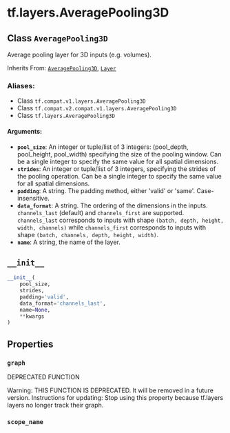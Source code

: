 <div itemscope itemtype="http://developers.google.com/ReferenceObject">
<meta itemprop="name" content="tf.layers.AveragePooling3D" />
<meta itemprop="path" content="Stable" />
<meta itemprop="property" content="graph"/>
<meta itemprop="property" content="scope_name"/>
<meta itemprop="property" content="__init__"/>
</div>

# tf.layers.AveragePooling3D

## Class `AveragePooling3D`

Average pooling layer for 3D inputs (e.g. volumes).

Inherits From: [`AveragePooling3D`](../../tf/keras/layers/AveragePooling3D.md), [`Layer`](../../tf/layers/Layer.md)

### Aliases:

* Class `tf.compat.v1.layers.AveragePooling3D`
* Class `tf.compat.v2.compat.v1.layers.AveragePooling3D`
* Class `tf.layers.AveragePooling3D`

<!-- Placeholder for "Used in" -->


#### Arguments:


* <b>`pool_size`</b>: An integer or tuple/list of 3 integers:
  (pool_depth, pool_height, pool_width)
  specifying the size of the pooling window.
  Can be a single integer to specify the same value for
  all spatial dimensions.
* <b>`strides`</b>: An integer or tuple/list of 3 integers,
  specifying the strides of the pooling operation.
  Can be a single integer to specify the same value for
  all spatial dimensions.
* <b>`padding`</b>: A string. The padding method, either 'valid' or 'same'.
  Case-insensitive.
* <b>`data_format`</b>: A string. The ordering of the dimensions in the inputs.
  `channels_last` (default) and `channels_first` are supported.
  `channels_last` corresponds to inputs with shape
  `(batch, depth, height, width, channels)` while `channels_first`
  corresponds to inputs with shape
  `(batch, channels, depth, height, width)`.
* <b>`name`</b>: A string, the name of the layer.

<h2 id="__init__"><code>__init__</code></h2>

``` python
__init__(
    pool_size,
    strides,
    padding='valid',
    data_format='channels_last',
    name=None,
    **kwargs
)
```






## Properties

<h3 id="graph"><code>graph</code></h3>

DEPRECATED FUNCTION

Warning: THIS FUNCTION IS DEPRECATED. It will be removed in a future version.
Instructions for updating:
Stop using this property because tf.layers layers no longer track their graph.

<h3 id="scope_name"><code>scope_name</code></h3>






